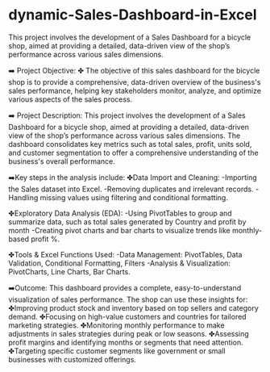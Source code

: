# dynamic-Sales-Dashboard-in-Excel
This project involves the development of a Sales Dashboard for a bicycle shop, aimed at providing a detailed, data-driven view of the shop’s performance across various sales dimensions. 

➡️ Project Objective:
✤ The objective of this sales dashboard for the bicycle shop is to provide a comprehensive, data-driven overview of the business's sales performance, helping key stakeholders monitor, analyze, and optimize various aspects of the sales process. 

➡️ Project Description:
This project involves the development of a Sales Dashboard for a bicycle shop, aimed at providing a detailed, data-driven view of the shop’s performance across various sales dimensions. The dashboard consolidates key metrics such as total sales, profit, units sold, and customer segmentation to offer a comprehensive understanding of the business's overall performance.

➡️Key steps in the analysis include:
✤Data Import and Cleaning:
-Importing the Sales dataset into Excel.
-Removing duplicates and irrelevant records.
-Handling missing values using filtering and conditional formatting.

✤Exploratory Data Analysis (EDA):
-Using PivotTables to group and summarize data, such as total sales generated by Country and profit by month
-Creating pivot charts and bar charts to visualize trends like monthly-based profit %.

✤Tools & Excel Functions Used:
-Data Management: PivotTables, Data Validation, Conditional Formatting, Filters
-Analysis & Visualization: PivotCharts, Line Charts, Bar Charts.

➡️Outcome:
This dashboard provides a complete, easy-to-understand visualization of sales performance. The shop can use these insights for:
✤Improving product stock and inventory based on top sellers and category demand.
✤Focusing on high-value customers and countries for tailored marketing strategies.
✤Monitoring monthly performance to make adjustments in sales strategies during peak or low seasons.
✤Assessing profit margins and identifying months or segments that need attention.
✤Targeting specific customer segments like government or small businesses with customized offerings.

